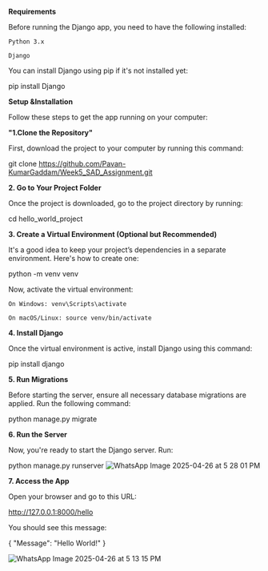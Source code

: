 **Requirements**


Before running the Django app, you need to have the following installed:

    Python 3.x

    Django

You can install Django using pip if it's not installed yet:

pip install Django


**Setup &Installation**

Follow these steps to get the app running on your computer:

**"1.Clone the Repository"**


First, download the project to your computer by running this command:

git clone https://github.com/Pavan-KumarGaddam/Week5_SAD_Assignment.git

**2. Go to Your Project Folder**

Once the project is downloaded, go to the project directory by running:

cd hello_world_project

**3. Create a Virtual Environment (Optional but Recommended)**

It's a good idea to keep your project’s dependencies in a separate environment. Here's how to create one:

python -m venv venv

Now, activate the virtual environment:

    On Windows: venv\Scripts\activate

    On macOS/Linux: source venv/bin/activate

**4. Install Django**

Once the virtual environment is active, install Django using this command:

pip install django

**5. Run Migrations**

Before starting the server, ensure all necessary database migrations are applied. Run the following command:

python manage.py migrate

**6. Run the Server**

Now, you're ready to start the Django server. Run:

python manage.py runserver
![WhatsApp Image 2025-04-26 at 5 28 01 PM](https://github.com/user-attachments/assets/f71da825-4ce0-4d5c-8401-bcad330fb923)


**7. Access the App**

Open your browser and go to this URL:

http://127.0.0.1:8000/hello

You should see this message:

{
  "Message": "Hello World!"
}

![WhatsApp Image 2025-04-26 at 5 13 15 PM](https://github.com/user-attachments/assets/2cf97f7d-1c35-4e0e-8de8-7289c436dabb)
